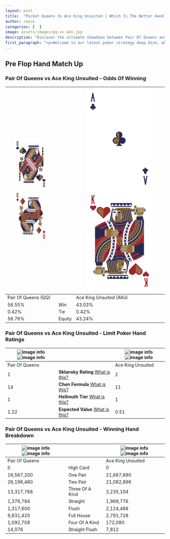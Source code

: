 ```yaml
---
layout: post
title:  "Pocket Queens Vs Ace King Unsuited | Which Is The Better Hand In Poker? A Complete Guide"
author: reece
categories: [  ]
image: assets/images/qq-vs-ako.jpg
description: "Discover the ultimate showdown between Pair Of Queens and Ace King Unsuited in poker! Uncover the odds, strategies, and scenarios where one hand triumphs over the other. Get ready to up your poker game with this thrilling analysis."
first_paragraph: "<p>Welcome to our latest poker strategy deep dive, where we're pitting two distinct hands against each other in a high-stakes showdown: Pair Of Queens vs Ace King Unsuited.</p><p>In the dynamic world of poker, every decision counts, and knowing which hand holds the upper hand is key to your success at the table.</p><p>In this article, we'll dissect these two hands, explore the scenarios where one dominates the other, and equip you with the knowledge to make strategic choices that can tip the odds in your favor.</p><p>Get ready to unravel the intriguing dynamics of these poker hands and elevate your game to new heights.</p>"
---
```




[comment]: # (sp0)

## Pre Flop Hand Match Up

<div class="table hand-ratings" markdown="1"> 



### Pair Of Queens vs Ace King Unsuited - Odds Of Winning


    
| ![image info](assets/images/hand1/Q.png) ![image info](assets/images/hand1/qo.png) |  | ![image info](assets/images/hand2/A.png) ![image info](assets/images/hand2/ko.png) |
| -------- | -------- | -------- |
| Pair Of Queens (QQ) |  | Ace King Unsuited (AKo) |
| 56.55% | Win | 43.03% |
| 0.42% | Tie | 0.42% |
| 56.76% | Equity | 43.24% |




[comment]: # (sp1)



### Pair Of Queens vs Ace King Unsuited - Limit Poker Hand Ratings


    
| ![image info](https://www.riverpairs.com/assets/images/hand1/Q.png) ![image info](https://www.riverpairs.com/assets/images/hand1/qo.png) |  | ![image info](https://www.riverpairs.com/assets/images/hand2/A.png) ![image info](https://www.riverpairs.com/assets/images/hand2/ko.png) |
| -------- | -------- | -------- |
| Pair Of Queens |  | Ace King Unsuited |
| 1 | **Sklansky Rating** [What is this?](/sklansky-rating-explained) | 2 |
| 14 | **Chen Formula** [What is this?](/chen-formula-explained) | 11 |
| 1 | **Hellmuth Tier** [What is this?](/Hellmuth-tier-explained) | 1 |
| 1.22 | **Expected Value** [What is this?](/expected-value-explained) | 0.51 |




[comment]: # (sp2)



### Pair Of Queens vs Ace King Unsuited - Winning Hand Breakdown


    
| ![image info](https://www.riverpairs.com/assets/images/hand1/Q.png) ![image info](https://www.riverpairs.com/assets/images/hand1/qo.png) |  | ![image info](https://www.riverpairs.com/assets/images/hand2/A.png) ![image info](https://www.riverpairs.com/assets/images/hand2/ko.png) |
| -------- | -------- | -------- |
| Pair Of Queens |  | Ace King Unsuited |
| 0 | High Card | 0 |
| 16,567,200 | One Pair | 21,667,680 |
| 26,196,480 | Two Pair | 21,082,896 |
| 13,317,768 | Three Of A Kind | 3,235,104 |
| 1,376,784 | Straight | 1,969,776 |
| 1,317,600 | Flush | 2,124,468 |
| 9,831,420 | Full House | 2,791,728 |
| 1,092,708 | Four Of A Kind | 172,080 |
| 14,076 | Straight Flush | 7,812 |




[comment]: # (sp3)



</div>

[comment]: # (sp4)



[comment]: # (sp5)

